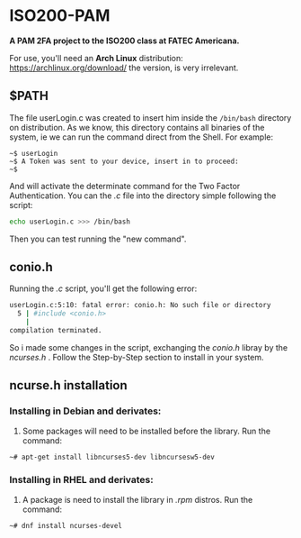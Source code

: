 # ISO200-PAM 
**A PAM 2FA project to the ISO200 class at FATEC Americana.**


For use, you'll need an **Arch Linux** distribution: https://archlinux.org/download/ the version, is very irrelevant.

## $PATH

The file userLogin.c was created to insert him inside the ```/bin/bash``` directory on distribution. As we know, this directory contains all binaries of the system, ie we can run the command direct from the Shell. For example:
```
~$ userLogin
~$ A Token was sent to your device, insert in to proceed:
~$ 
```
And will activate the determinate command for the Two Factor Authentication. You can the _.c_ file into the directory simple following the script:
```bash
echo userLogin.c >>> /bin/bash
```
Then you can test running the "new command".

## conio.h

Running the _.c_ script, you'll get the following error:
```bash
userLogin.c:5:10: fatal error: conio.h: No such file or directory
  5 | #include <conio.h>
    |
compilation terminated.
```
So i made some changes in the script, exchanging the _conio.h_ libray by the _ncurses.h_ . Follow the Step-by-Step section to install in your system.

## ncurse.h installation

### Installing in Debian and derivates:

1. Some packages will need to be installed before the library. Run the command:
```bash
~# apt-get install libncurses5-dev libncursesw5-dev
```
### Installing in RHEL and derivates:

1. A package is need to install the library in *.rpm* distros. Run the command:
```bash
~# dnf install ncurses-devel
```

